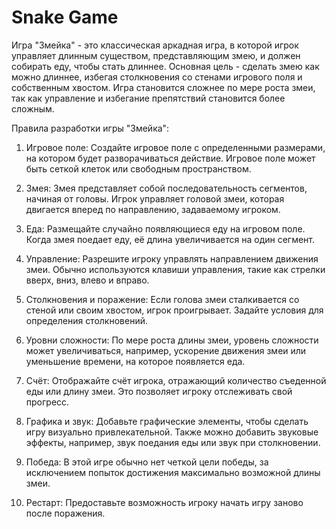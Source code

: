 # Snake Game

Игра "Змейка" - это классическая аркадная игра, в которой игрок управляет длинным существом, представляющим змею, и должен собирать еду, чтобы стать длиннее. Основная цель - сделать змею как можно длиннее, избегая столкновения со стенами игрового поля и собственным хвостом. Игра становится сложнее по мере роста змеи, так как управление и избегание препятствий становится более сложным.

Правила разработки игры "Змейка":

1. Игровое поле: Создайте игровое поле с определенными размерами, на котором будет разворачиваться действие. Игровое поле может быть сеткой клеток или свободным пространством.

2. Змея: Змея представляет собой последовательность сегментов, начиная от головы. Игрок управляет головой змеи, которая двигается вперед по направлению, задаваемому игроком.

3. Еда: Размещайте случайно появляющиеся еду на игровом поле. Когда змея поедает еду, её длина увеличивается на один сегмент.

4. Управление: Разрешите игроку управлять направлением движения змеи. Обычно используются клавиши управления, такие как стрелки вверх, вниз, влево и вправо.

5. Столкновения и поражение: Если голова змеи сталкивается со стеной или своим хвостом, игрок проигрывает. Задайте условия для определения столкновений.

6. Уровни сложности: По мере роста длины змеи, уровень сложности может увеличиваться, например, ускорение движения змеи или уменьшение времени, на которое появляется еда.

7. Счёт: Отображайте счёт игрока, отражающий количество съеденной еды или длину змеи. Это позволяет игроку отслеживать свой прогресс.

8. Графика и звук: Добавьте графические элементы, чтобы сделать игру визуально привлекательной. Также можно добавить звуковые эффекты, например, звук поедания еды или звук при столкновении.

9. Победа: В этой игре обычно нет четкой цели победы, за исключением попыток достижения максимально возможной длины змеи.

10. Рестарт: Предоставьте возможность игроку начать игру заново после поражения.